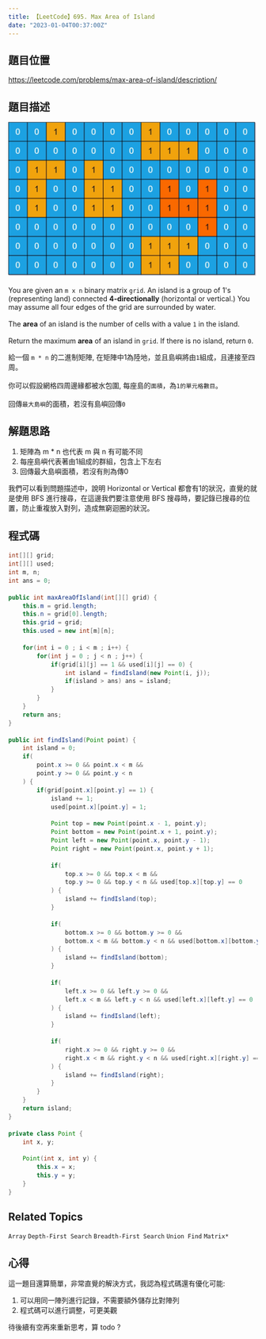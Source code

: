 ```yaml
---
title: 【LeetCode】695. Max Area of Island
date: "2023-01-04T00:37:00Z"
---
```


## 題目位置
https://leetcode.com/problems/max-area-of-island/description/

## 題目描述

![maxarea1-grid](./maxarea1-grid.jpg)

You are given an ```m x n``` binary matrix ```grid```. An island is a group of 1's (representing land) connected **4-directionally** (horizontal or vertical.) You may assume all four edges of the grid are surrounded by water.<br><br>
The **area** of an island is the number of cells with a value ```1``` in the island.<br><br>
Return the maximum **area** of an island in ```grid```. If there is no island, return ```0```.

給一個 ```m * n``` 的二進制矩陣, 在矩陣中1為陸地，並且島嶼將由```1```組成，且連接至四周。<br><br>
你可以假設網格四周邊緣都被水包圍, 每座島的```面積```，為```1的單元格數目```。<br><br>
回傳```最大島嶼```的面積，若沒有島嶼回傳```0```

## 解題思路
1. 矩陣為 m * n 也代表 m 與 n 有可能不同
2. 每座島嶼代表著由1組成的群組，包含上下左右
3. 回傳最大島嶼面積，若沒有則為傳0

我們可以看到問題描述中，說明 Horizontal or Vertical 都會有1的狀況，直覺的就是使用 BFS 進行搜尋，在這邊我們要注意使用 BFS 搜尋時，要記錄已搜尋的位置，防止重複放入對列，造成無窮迴圈的狀況。

## 程式碼
```java
int[][] grid;
int[][] used;
int m, n;
int ans = 0;

public int maxAreaOfIsland(int[][] grid) {
    this.m = grid.length;
    this.n = grid[0].length;
    this.grid = grid;
    this.used = new int[m][n];
    
    for(int i = 0 ; i < m ; i++) {
        for(int j = 0 ; j < n ; j++) {
            if(grid[i][j] == 1 && used[i][j] == 0) {
                int island = findIsland(new Point(i, j));
                if(island > ans) ans = island;
            }
        }
    }
    return ans;
}

public int findIsland(Point point) {
    int island = 0;
    if(
        point.x >= 0 && point.x < m &&
        point.y >= 0 && point.y < n
    ) {
        if(grid[point.x][point.y] == 1) {
            island += 1;
            used[point.x][point.y] = 1;

            Point top = new Point(point.x - 1, point.y);
            Point bottom = new Point(point.x + 1, point.y);
            Point left = new Point(point.x, point.y - 1);
            Point right = new Point(point.x, point.y + 1);
            
            if(
                top.x >= 0 && top.x < m && 
                top.y >= 0 && top.y < n && used[top.x][top.y] == 0
            ) {
                island += findIsland(top);
            }
            
            if(
                bottom.x >= 0 && bottom.y >= 0 && 
                bottom.x < m && bottom.y < n && used[bottom.x][bottom.y] == 0
            ) {
                island += findIsland(bottom);
            }
            
            if(
                left.x >= 0 && left.y >= 0 && 
                left.x < m && left.y < n && used[left.x][left.y] == 0
            ) {
                island += findIsland(left);
            }
            
            if(
                right.x >= 0 && right.y >= 0 && 
                right.x < m && right.y < n && used[right.x][right.y] == 0
            ) {
                island += findIsland(right);
            }
        }
    }
    return island;
}

private class Point {
    int x, y;
    
    Point(int x, int y) {
        this.x = x;
        this.y = y;
    }
}
```

## Related Topics
```Array```
```Depth-First Search```
```Breadth-First Search```
```Union Find```
```Matrix*```

## 心得
這一題目還算簡單，非常直覺的解決方式，我認為程式碼還有優化可能: 

1. 可以用同一陣列進行記錄，不需要額外儲存比對陣列
2. 程式碼可以進行調整，可更美觀

待後續有空再來重新思考，算 todo ?
